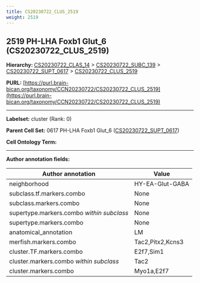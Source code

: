 ```yaml
---
title: CS20230722_CLUS_2519
weight: 2519
---
```

## 2519 PH-LHA Foxb1 Glut_6 (CS20230722_CLUS_2519)
<b>Hierarchy: </b>
[CS20230722_CLAS_14](../CS20230722_CLAS_14) >
[CS20230722_SUBC_139](../CS20230722_SUBC_139) >
[CS20230722_SUPT_0617](../CS20230722_SUPT_0617) >
[CS20230722_CLUS_2519](../CS20230722_CLUS_2519)

**PURL:** [https://purl.brain-bican.org/taxonomy/CCN20230722/CS20230722_CLUS_2519](https://purl.brain-bican.org/taxonomy/CCN20230722/CS20230722_CLUS_2519)

---


**Labelset:** cluster (Rank: 0)

**Parent Cell Set:** 0617 PH-LHA Foxb1 Glut_6 ([CS20230722_SUPT_0617](../CS20230722_SUPT_0617))



**Cell Ontology Term:** 

[MARKER GENES.]: #


---

[TRANSFERRED ANNOTATIONS.]: #


[AUTHOR ANNOTATION FIELDS.]: #


**Author annotation fields:**

| Author annotation | Value |
|-------------------|-------|
|neighborhood|HY-EA-Glut-GABA|
|subclass.tf.markers.combo|None|
|subclass.markers.combo|None|
|supertype.markers.combo _within subclass_|None|
|supertype.markers.combo|None|
|anatomical_annotation|LM|
|merfish.markers.combo|Tac2,Pitx2,Kcns3|
|cluster.TF.markers.combo|E2f7,Sim1|
|cluster.markers.combo _within subclass_|Tac2|
|cluster.markers.combo|Myo1a,E2f7|
